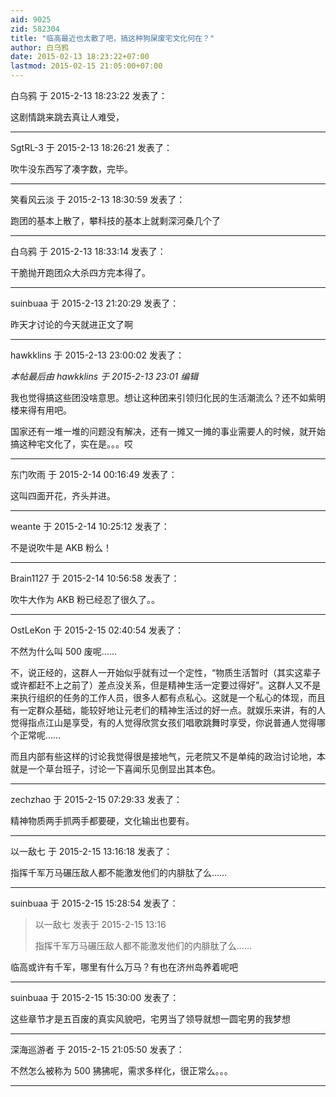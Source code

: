 ```yaml
---
aid: 9025
zid: 582304
title: "临高最近也太散了吧，搞这种狗屎废宅文化何在？"
author: 白乌鸦
date: 2015-02-13 18:23:22+07:00
lastmod: 2015-02-15 21:05:00+07:00
---
```


白乌鸦 于 2015-2-13 18:23:22 发表了：

这剧情跳来跳去真让人难受，

---

SgtRL-3 于 2015-2-13 18:26:21 发表了：

吹牛没东西写了凑字数，完毕。

---

笑看风云淡 于 2015-2-13 18:30:59 发表了：

跑团的基本上散了，攀科技的基本上就剩深河桑几个了

---

白乌鸦 于 2015-2-13 18:33:14 发表了：

干脆抛开跑团众大杀四方完本得了。

---

suinbuaa 于 2015-2-13 21:20:29 发表了：

昨天才讨论的今天就进正文了啊

---

hawkklins 于 2015-2-13 23:00:02 发表了：

_本帖最后由 hawkklins 于 2015-2-13 23:01 编辑_

我也觉得搞这些团没啥意思。想让这种团来引领归化民的生活潮流么？还不如紫明楼来得有用吧。

国家还有一堆一堆的问题没有解决，还有一摊又一摊的事业需要人的时候，就开始搞这种宅文化了，实在是。。。哎

---

东门吹雨 于 2015-2-14 00:16:49 发表了：

这叫四面开花，齐头并进。

---

weante 于 2015-2-14 10:25:12 发表了：

不是说吹牛是 AKB 粉么！

---

Brain1127 于 2015-2-14 10:56:58 发表了：

吹牛大作为 AKB 粉已经忍了很久了。。

---

OstLeKon 于 2015-2-15 02:40:54 发表了：

不然为什么叫 500 废呢……

不，说正经的，这群人一开始似乎就有过一个定性，“物质生活暂时（其实这辈子或许都赶不上之前了）差点没关系，但是精神生活一定要过得好”。这群人又不是来执行组织的任务的工作人员，很多人都有点私心。这就是一个私心的体现，而且有一定群众基础，能较好地让元老们的精神生活过的好一点。就娱乐来讲，有的人觉得指点江山是享受，有的人觉得欣赏女孩们唱歌跳舞时享受，你说普通人觉得哪个正常呢……

而且内部有些这样的讨论我觉得很是接地气，元老院又不是单纯的政治讨论地，本就是一个草台班子，讨论一下喜闻乐见倒显出其本色。

---

zechzhao 于 2015-2-15 07:29:33 发表了：

精神物质两手抓两手都要硬，文化输出也要有。

---

以一敌七 于 2015-2-15 13:16:18 发表了：

指挥千军万马碾压敌人都不能激发他们的内腓肽了么……

---

suinbuaa 于 2015-2-15 15:28:54 发表了：

> 以一敌七 发表于 2015-2-15 13:16
>
> 指挥千军万马碾压敌人都不能激发他们的内腓肽了么……

临高或许有千军，哪里有什么万马？有也在济州岛养着呢吧

---

suinbuaa 于 2015-2-15 15:30:00 发表了：

这些章节才是五百废的真实风貌吧，宅男当了领导就想一圆宅男的我梦想

---

深海巡游者 于 2015-2-15 21:05:50 发表了：

不然怎么被称为 500 狒狒呢，需求多样化，很正常么。。。

---
